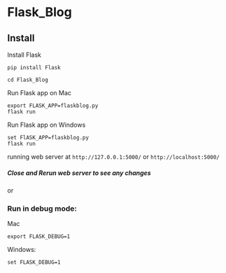 # Flask_Blog

## Install

Install Flask
``` 
pip install Flask

cd Flask_Blog
``` 

Run Flask app on Mac
``` 
export FLASK_APP=flaskblog.py
flask run
``` 
Run Flask app on Windows
``` 
set FlASK_APP=flaskblog.py
flask run
``` 


running web server at `http://127.0.0.1:5000/` or `http://localhost:5000/`


##### Close and Rerun web server to see any changes

or

### Run in debug mode:

Mac
``` 
export FLASK_DEBUG=1
```
Windows:
``` 
set FLASK_DEBUG=1
```


